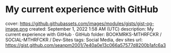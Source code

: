 # My current experience with GitHub

cover: https://github.githubassets.com/images/modules/gists/gist-og-image.png
created: September 1, 2022 1:58 AM (UTC)
description: My current experience with GitHub · GitHub
folder: BOOKMRKS-MTHRFCKR / SOCIAL-MTHRFCKR / Dev-Sites
tags: Social Media, dev sites
url: https://gist.github.com/seanpm2001/7e40a0e13c066a57577d8200b1afc6a3